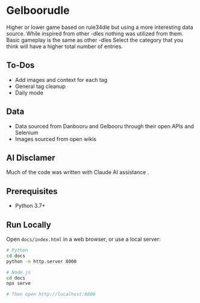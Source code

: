 # Gelboorudle

Higher or lower game based on rule34dle but using a more interesting data source. While inspired from other -dles nothing was utilized from them. 
Basic gameplay is the same as other -dles Select the category that you think will have a higher total number of entries. 

## To-Dos 
- Add images and context for each tag 
- General tag cleanup 
- Daily mode

## Data
- Data sourced from Danbooru and Gelbooru through their open APIs and Selenium
- Images sourced from open wikis

## AI Disclamer
Much of the code was written with Claude AI assistance . 

## Prerequisites
- Python 3.7+

## Run Locally
Open `docs/index.html` in a web browser, or use a local server:

```bash
# Python
cd docs
python -m http.server 8000

# Node.js
cd docs
npx serve

# Then open http://localhost:8000
```

